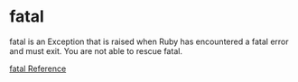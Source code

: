 # fatal

fatal is an Exception that is raised when Ruby has encountered a fatal error
and must exit.  You are not able to rescue fatal.

[fatal Reference](http://ruby-doc.org/core-2.5.0/fatal.html)
